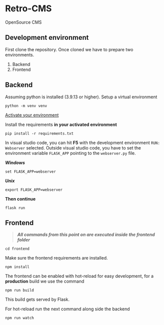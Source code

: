 # Retro-CMS
OpenSource CMS

## Development environment
First clone the repository. Once cloned we have to prepare two environments.
1. Backend
2. Frontend

## Backend
Assuming python is installed (3.9.13 or higher).
Setup a virtual environment
```
python -m venv venv
```
[Activate your environment](https://docs.python.org/3/tutorial/venv.html#creating-virtual-environments)

Install the requirements **in your activated environment**
```
pip install -r requirements.txt
```
In visual studio code, you can hit **F5** with the development environment `RUN: Webserver` selected.
Outside visual studio code, you have to set the environment variable `FLASK_APP` pointing to the `webserver.py` file.

***Windows***
```
set FLASK_APP=webserver
```
***Unix***
```
export FLASK_APP=webserver
```
**Then continue**
```
flask run
```

## Frontend
> ***All commands from this point on are executed inside the frontend folder***
  ```
  cd frontend
  ```

Make sure the frontend requirements are installed. 
```
npm install
```

The frontend can be enabled with hot-reload for easy development, for a **production** build we use the command
```
npm run build
```

This build gets served by Flask.

For hot-reload run the next command along side the backend
```
npm run watch
```
